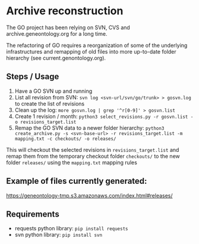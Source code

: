 # Archive reconstruction

The GO project has been relying on SVN, CVS and archive.geneontology.org for a long time.

The refactoring of GO requires a reorganization of some of the underlying infrastructures and remapping of old files into more up-to-date folder hierarchy (see current.genontology.org).

## Steps / Usage

1. Have a GO SVN up and running
2. List all revision from SVN:
`svn log <svn-url/svn/go/trunk> > gosvn.log` to create the list of revisions
3. Clean up the log: 
`more gosvn.log | grep '^r[0-9]' > gosvn.list`
4. Create 1 revision / month: 
`python3 select_revisions.py -r gosvn.list -o revisions_target.list`
5. Remap the GO SVN data to a newer folder hierarchy:
`python3 create_archive.py -s <svn-base-url> -r revisions_target.list -m mapping.txt -c checkouts/ -o releases/`

This will checkout the selected revisions in `revisions_target.list` and remap them from the temporary checkout folder `checkouts/` to the new folder `releases/` using the `mapping.txt` mapping rules

## Example of files currently generated:
https://geneontology-tmp.s3.amazonaws.com/index.html#releases/

## Requirements
* requests python library: `pip install requests`
* svn python library: `pip install svn`